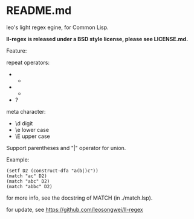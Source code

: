 README.md
=========

leo's light regex egine, for Common Lisp.

**ll-regex is released under a BSD style license, please see LICENSE.md.**

Feature:

repeat operators:

* *
* +
* ?

meta character:

* \d digit
* \e lower case
* \E upper case

Support parentheses and "|" operator for union.

Example:

```
(setf D2 (construct-dfa "a(b|)c"))
(match "ac" D2)
(match "abc" D2)
(match "abbc" D2)
```

for more info, see the docstring of MATCH (in ./match.lsp).

for update, see https://github.com/leosongwei/ll-regex
